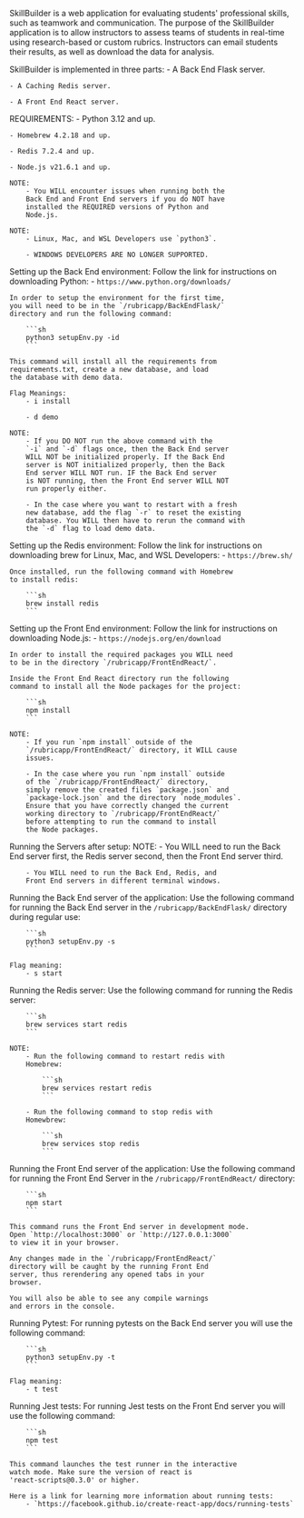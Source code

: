 SkillBuilder is a web application for evaluating students'
    professional skills, such as teamwork and communication.
    The purpose of the SkillBuilder application is to allow
    instructors to assess teams of students in real-time using
    research-based or custom rubrics. Instructors can email
    students their results, as well as download the data for
    analysis.



SkillBuilder is implemented in three parts:
    - A Back End Flask server.

    - A Caching Redis server.

    - A Front End React server.



REQUIREMENTS:
    - Python 3.12 and up.

    - Homebrew 4.2.18 and up.

    - Redis 7.2.4 and up.

    - Node.js v21.6.1 and up.

    NOTE:
        - You WILL encounter issues when running both the
        Back End and Front End servers if you do NOT have
        installed the REQUIRED versions of Python and
        Node.js.

    NOTE:
        - Linux, Mac, and WSL Developers use `python3`.

        - WINDOWS DEVELOPERS ARE NO LONGER SUPPORTED.



Setting up the Back End environment:
    Follow the link for instructions on downloading Python:
        - `https://www.python.org/downloads/`

    In order to setup the environment for the first time,
    you will need to be in the `/rubricapp/BackEndFlask/`
    directory and run the following command:

        ```sh
        python3 setupEnv.py -id
        ```

    This command will install all the requirements from
    requirements.txt, create a new database, and load
    the database with demo data.

    Flag Meanings:
        - i install

        - d demo

    NOTE:
        - If you DO NOT run the above command with the
        `-i` and `-d` flags once, then the Back End server
        WILL NOT be initialized properly. If the Back End
        server is NOT initialized properly, then the Back
        End server WILL NOT run. IF the Back End server
        is NOT running, then the Front End server WILL NOT
        run properly either.

        - In the case where you want to restart with a fresh
        new database, add the flag `-r` to reset the existing
        database. You WILL then have to rerun the command with
        the `-d` flag to load demo data.



Setting up the Redis environment:
    Follow the link for instructions on downloading brew for
    Linux, Mac, and WSL Developers:
        - `https://brew.sh/`

    Once installed, run the following command with Homebrew
    to install redis:

        ```sh
        brew install redis
        ```



Setting up the Front End environment:
    Follow the link for instructions on downloading Node.js:
        - `https://nodejs.org/en/download`

    In order to install the required packages you WILL need
    to be in the directory `/rubricapp/FrontEndReact/`.

    Inside the Front End React directory run the following
    command to install all the Node packages for the project:

        ```sh
        npm install
        ```

    NOTE:
        - If you run `npm install` outside of the
        `/rubricapp/FrontEndReact/` directory, it WILL cause
        issues.

        - In the case where you run `npm install` outside
        of the `/rubricapp/FrontEndReact/` directory,
        simply remove the created files `package.json` and
        `package-lock.json` and the directory `node_modules`.
        Ensure that you have correctly changed the current
        working directory to `/rubricapp/FrontEndReact/`
        before attempting to run the command to install
        the Node packages.



Running the Servers after setup:
    NOTE:
        - You WILL need to run the Back End server first,
        the Redis server second, then the Front End server
        third.

        - You WILL need to run the Back End, Redis, and
        Front End servers in different terminal windows.



Running the Back End server of the application:
    Use the following command for running the Back End
    server in the `/rubricapp/BackEndFlask/` directory
    during regular use:

        ```sh
        python3 setupEnv.py -s
        ```
    
    Flag meaning:
        - s start



Running the Redis server:
    Use the following command for running the Redis server:

        ```sh
        brew services start redis
        ```

    NOTE:
        - Run the following command to restart redis with
        Homebrew:

            ```sh
            brew services restart redis
            ```

        - Run the following command to stop redis with
        Homewbrew:

            ```sh
            brew services stop redis
            ```



Running the Front End server of the application:
    Use the following command for running the Front End
    Server in the `/rubricapp/FrontEndReact/` directory:

        ```sh
        npm start
        ```

    This command runs the Front End server in development mode.
    Open `http://localhost:3000` or `http://127.0.0.1:3000`
    to view it in your browser.

    Any changes made in the `/rubricapp/FrontEndReact/`
    directory will be caught by the running Front End
    server, thus rerendering any opened tabs in your
    browser.

    You will also be able to see any compile warnings
    and errors in the console.



Running Pytest:
    For running pytests on the Back End server
    you will use the following command:

        ```sh
        python3 setupEnv.py -t
        ```

    Flag meaning:
        - t test



Running Jest tests:
    For running Jest tests on the Front End server
    you will use the following command:

        ```sh
        npm test
        ```

    This command launches the test runner in the interactive
    watch mode. Make sure the version of react is
    'react-scripts@0.3.0' or higher.

    Here is a link for learning more information about running tests:
        - `https://facebook.github.io/create-react-app/docs/running-tests`
